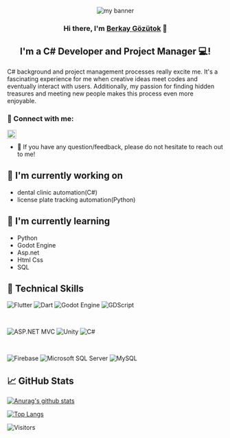 <p align="center">
  <a><img src="https://media.licdn.com/dms/image/D4D16AQGQAeSTmu0eRg/profile-displaybackgroundimage-shrink_350_1400/0/1709478210774?e=1715212800&v=beta&t=TnrYVsU6vxUutCjrZIKIeH10ucdOvpELRprtzxmiJVI" alt="my banner"></a>
</p>


<h3 align="center">
Hi there, I'm <a href="https://www.linkedin.com/in/berkaygztk1928/" target="_blank" rel="noreferrer">Berkay Gözütok</a> 👋
</h3>

<h2 align="center">
I'm a C# Developer and Project Manager 💻!
</h2> 

C# background and project management processes really excite me. It's a fascinating experience for me when creative ideas meet codes and eventually interact with users. Additionally, my passion for finding hidden treasures and meeting new people makes this process even more enjoyable.

### 🤝 Connect with me:

<a href="https://www.linkedin.com/in/berkaygztk1928/"><img align="left" src="https://raw.githubusercontent.com/yushi1007/yushi1007/main/images/linkedin.svg" alt="Yu Shi | LinkedIn" width="21px"/></a>
</br>
- 💬 If you have any question/feedback, please do not hesitate to reach out to me!

## 🔭 I'm currently working on

- dental clinic automation(C#)
- license plate tracking automation(Python)
  
## 🌱 I'm currently learning

- Python
- Godot Engine
- Asp.net
- Html Css
- SQL

## 💼 Technical Skills

![Flutter](https://img.shields.io/badge/Flutter-%2302569B.svg?style=for-the-badge&logo=flutter&logoColor=white)
![Dart](https://img.shields.io/badge/dart-%230175C2.svg?style=for-the-badge&logo=dart&logoColor=white)
![Godot Engine](https://img.shields.io/badge/Godot_Engine-%23478CBF.svg?style=for-the-badge&logo=godot-engine&logoColor=white)
![GDScript](https://img.shields.io/badge/GDScript-%23FFFFFF.svg?style=for-the-badge&logo=godot-engine&logoColor=478CBF)

</br>

![ASP.NET MVC](https://img.shields.io/badge/ASP.NET_MVC-%23512BD4.svg?style=for-the-badge&logo=.net&logoColor=white)
![Unity](https://img.shields.io/badge/Unity-%23000000.svg?style=for-the-badge&logo=unity&logoColor=white)
![C#](https://img.shields.io/badge/C%23-%23239120.svg?style=for-the-badge&logo=.net&logoColor=white)

</br>

![Firebase](https://img.shields.io/badge/Firebase-%23039BE5.svg?style=for-the-badge&logo=firebase)
![Microsoft SQL Server](https://img.shields.io/badge/Microsoft_SQL_Server-%23CC2927.svg?style=for-the-badge&logo=microsoft-sql-server&logoColor=white)
![MySQL](https://img.shields.io/badge/MySQL-%234479A1.svg?style=for-the-badge&logo=mysql&logoColor=white)


## 📈 GitHub Stats 

[![Anurag's github stats](https://github.com/Lui1928)](https://github.com/yushi1007)

[![Top Langs](https://github-readme-stats.vercel.app/api/top-langs/?username=elektrasta&layout=compact)](https://github.com/Lui1928)

![Visitors](https://api.visitorbadge.io/api/visitors?path=https%3A%2F%2Fgithub.com%2Felektrasta&countColor=%23263759)


